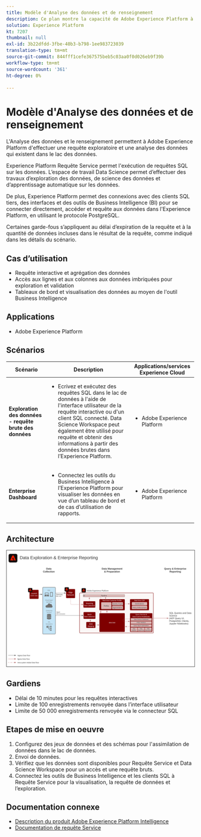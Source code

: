 ```yaml
---
title: Modèle d'Analyse des données et de renseignement
description: Ce plan montre la capacité de Adobe Experience Platform à effectuer une requête exploratoire et l'analyse des données qui existent dans le lac de données.
solution: Experience Platform
kt: 7207
thumbnail: null
exl-id: 3b22dfdd-3fbe-40b3-b798-1ee983723039
translation-type: tm+mt
source-git-commit: 844fff1cefe367575beb5c03aa0f0d026eb9f39b
workflow-type: tm+mt
source-wordcount: '361'
ht-degree: 0%

---
```


# Modèle d&#39;Analyse des données et de renseignement

L&#39;Analyse des données et le renseignement permettent à Adobe Experience Platform d&#39;effectuer une requête exploratoire et une analyse des données qui existent dans le lac des données.

Experience Platform Requête Service permet l&#39;exécution de requêtes SQL sur les données. L’espace de travail Data Science permet d’effectuer des travaux d’exploration des données, de science des données et d’apprentissage automatique sur les données.

De plus, Experience Platform permet des connexions avec des clients SQL tiers, des interfaces et des outils de Business Intelligence (BI) pour se connecter directement, accéder et requête aux données dans l&#39;Experience Platform, en utilisant le protocole PostgreSQL.

Certaines garde-fous s’appliquent au délai d’expiration de la requête et à la quantité de données incluses dans le résultat de la requête, comme indiqué dans les détails du scénario.

## Cas d’utilisation

* Requête interactive et agrégation des données
* Accès aux lignes et aux colonnes aux données imbriquées pour exploration et validation
* Tableaux de bord et visualisation des données au moyen de l&#39;outil Business Intelligence

## Applications

* Adobe Experience Platform

## Scénarios

| Scénario | Description | Applications/services Experience Cloud |
|---|---|---|
| **Exploration des données - requête brute des données** | <ul><li>Ecrivez et exécutez des requêtes SQL dans le lac de données à l&#39;aide de l&#39;interface utilisateur de la requête interactive ou d&#39;un client SQL connecté. Data Science Workspace peut également être utilisé pour requête et obtenir des informations à partir des données brutes dans l’Experience Platform.</li></ul> | <ul><li>Adobe Experience Platform</li></ul> |
| **Enterprise Dashboard** | <ul><li>Connectez les outils du Business Intelligence à l’Experience Platform pour visualiser les données en vue d’un tableau de bord et de cas d’utilisation de rapports.</li></ul> | <ul><li>Adobe Experience Platform</li></ul> |

## Architecture

<img src="assets/dataexplore.svg" alt="Architecture de référence pour l'exploration des données d'entreprise et le plan directeur des Rapports" style="border:1px solid #4a4a4a" />

## Gardiens

* Délai de 10 minutes pour les requêtes interactives
* Limite de 100 enregistrements renvoyée dans l’interface utilisateur
* Limite de 50 000 enregistrements renvoyée via le connecteur SQL

## Etapes de mise en oeuvre

1. Configurez des jeux de données et des schémas pour l&#39;assimilation de données dans le lac de données.
1. Envoi de données.
1. Vérifiez que les données sont disponibles pour Requête Service et Data Science Workspace pour un accès et une requête bruts.
1. Connectez les outils de Business Intelligence et les clients SQL à Requête Service pour la visualisation, la requête de données et l’exploration.

## Documentation connexe

* [Description du produit Adobe Experience Platform Intelligence](https://helpx.adobe.com/legal/product-descriptions/adobe-experience-platform-intelligence---product-description.html)
* [Documentation de requête Service](https://experienceleague.adobe.com/docs/experience-platform/query/home.html?lang=en)
